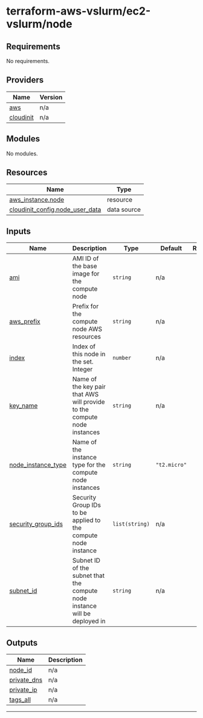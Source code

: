 # terraform-aws-vslurm/ec2-vslurm/node

<!-- BEGIN_TF_DOCS -->
## Requirements

No requirements.

## Providers

| Name | Version |
|------|---------|
| <a name="provider_aws"></a> [aws](#provider\_aws) | n/a |
| <a name="provider_cloudinit"></a> [cloudinit](#provider\_cloudinit) | n/a |

## Modules

No modules.

## Resources

| Name | Type |
|------|------|
| [aws_instance.node](https://registry.terraform.io/providers/hashicorp/aws/latest/docs/resources/instance) | resource |
| [cloudinit_config.node_user_data](https://registry.terraform.io/providers/hashicorp/cloudinit/latest/docs/data-sources/config) | data source |

## Inputs

| Name | Description | Type | Default | Required |
|------|-------------|------|---------|:--------:|
| <a name="input_ami"></a> [ami](#input\_ami) | AMI ID of the base image for the compute node | `string` | n/a | yes |
| <a name="input_aws_prefix"></a> [aws\_prefix](#input\_aws\_prefix) | Prefix for the compute node AWS resources | `string` | n/a | yes |
| <a name="input_index"></a> [index](#input\_index) | Index of this node in the set. Integer | `number` | n/a | yes |
| <a name="input_key_name"></a> [key\_name](#input\_key\_name) | Name of the key pair that AWS will provide to the compute node instances | `string` | n/a | yes |
| <a name="input_node_instance_type"></a> [node\_instance\_type](#input\_node\_instance\_type) | Name of the instance type for the compute node instances | `string` | `"t2.micro"` | no |
| <a name="input_security_group_ids"></a> [security\_group\_ids](#input\_security\_group\_ids) | Security Group IDs to be applied to the compute node instance | `list(string)` | n/a | yes |
| <a name="input_subnet_id"></a> [subnet\_id](#input\_subnet\_id) | Subnet ID of the subnet that the compute node instance will be deployed in | `string` | n/a | yes |

## Outputs

| Name | Description |
|------|-------------|
| <a name="output_node_id"></a> [node\_id](#output\_node\_id) | n/a |
| <a name="output_private_dns"></a> [private\_dns](#output\_private\_dns) | n/a |
| <a name="output_private_ip"></a> [private\_ip](#output\_private\_ip) | n/a |
| <a name="output_tags_all"></a> [tags\_all](#output\_tags\_all) | n/a |

---
<!-- END_TF_DOCS -->
